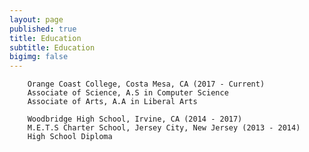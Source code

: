 ```yaml
---
layout: page
published: true
title: Education
subtitle: Education
bigimg: false
---
```

		
 		
        Orange Coast College, Costa Mesa, CA (2017 - Current)
        Associate of Science, A.S in Computer Science 
        Associate of Arts, A.A in Liberal Arts
	    
        Woodbridge High School, Irvine, CA (2014 - 2017)
        M.E.T.S Charter School, Jersey City, New Jersey (2013 - 2014)
        High School Diploma

